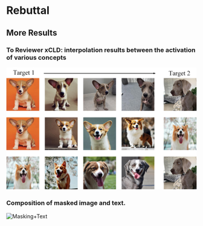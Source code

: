 # Rebuttal



## More Results

###  To Reviewer xCLD: interpolation results between the activation of various concepts

![ interpolation results between the activation of various concepts](assets/interpolation.jpg " interpolation results between the activation of various concepts")

### Composition of **masked image** and **text**.

![Masking+Text](assets/masking+text.jpg "Masking+Text")

